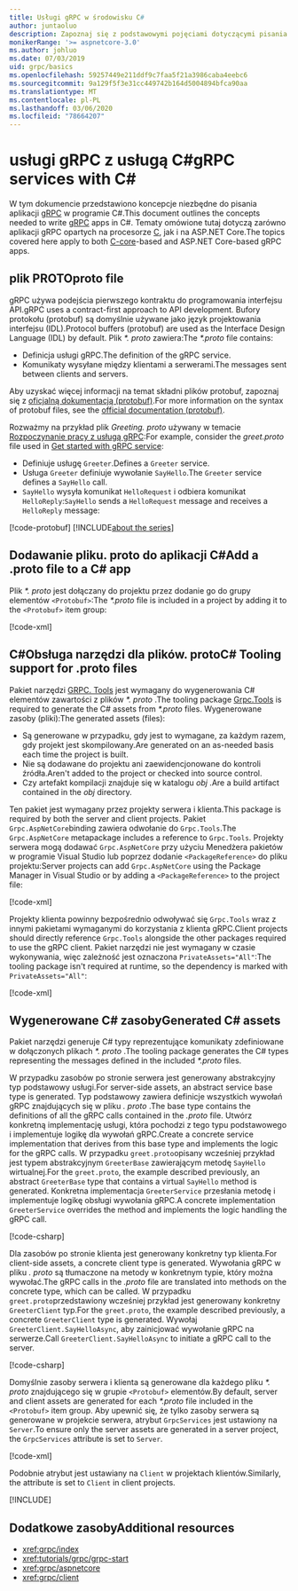 ```yaml
---
title: Usługi gRPC w środowisku C#
author: juntaoluo
description: Zapoznaj się z podstawowymi pojęciami dotyczącymi pisania usług gRPC Services za pomocą programu C#.
monikerRange: '>= aspnetcore-3.0'
ms.author: johluo
ms.date: 07/03/2019
uid: grpc/basics
ms.openlocfilehash: 59257449e211ddf9c7faa5f21a3986caba4eebc6
ms.sourcegitcommit: 9a129f5f3e31cc449742b164d5004894bfca90aa
ms.translationtype: MT
ms.contentlocale: pl-PL
ms.lasthandoff: 03/06/2020
ms.locfileid: "78664207"
---
```

# <a name="grpc-services-with-c"></a><span data-ttu-id="638b5-103">usługi gRPC z usługą C\#</span><span class="sxs-lookup"><span data-stu-id="638b5-103">gRPC services with C\#</span></span>

<span data-ttu-id="638b5-104">W tym dokumencie przedstawiono koncepcje niezbędne do pisania aplikacji [gRPC](https://grpc.io/docs/guides/) w programie C#.</span><span class="sxs-lookup"><span data-stu-id="638b5-104">This document outlines the concepts needed to write [gRPC](https://grpc.io/docs/guides/) apps in C#.</span></span> <span data-ttu-id="638b5-105">Tematy omówione tutaj dotyczą zarówno aplikacji gRPC opartych na procesorze [C](https://grpc.io/blog/grpc-stacks), jak i na ASP.NET Core.</span><span class="sxs-lookup"><span data-stu-id="638b5-105">The topics covered here apply to both [C-core](https://grpc.io/blog/grpc-stacks)-based and ASP.NET Core-based gRPC apps.</span></span>

## <a name="proto-file"></a><span data-ttu-id="638b5-106">plik PROTO</span><span class="sxs-lookup"><span data-stu-id="638b5-106">proto file</span></span>

<span data-ttu-id="638b5-107">gRPC używa podejścia pierwszego kontraktu do programowania interfejsu API.</span><span class="sxs-lookup"><span data-stu-id="638b5-107">gRPC uses a contract-first approach to API development.</span></span> <span data-ttu-id="638b5-108">Bufory protokołu (protobuf) są domyślnie używane jako język projektowania interfejsu (IDL).</span><span class="sxs-lookup"><span data-stu-id="638b5-108">Protocol buffers (protobuf) are used as the Interface Design Language (IDL) by default.</span></span> <span data-ttu-id="638b5-109">Plik *\*. proto* zawiera:</span><span class="sxs-lookup"><span data-stu-id="638b5-109">The *\*.proto* file contains:</span></span>

* <span data-ttu-id="638b5-110">Definicja usługi gRPC.</span><span class="sxs-lookup"><span data-stu-id="638b5-110">The definition of the gRPC service.</span></span>
* <span data-ttu-id="638b5-111">Komunikaty wysyłane między klientami a serwerami.</span><span class="sxs-lookup"><span data-stu-id="638b5-111">The messages sent between clients and servers.</span></span>

<span data-ttu-id="638b5-112">Aby uzyskać więcej informacji na temat składni plików protobuf, zapoznaj się z [oficjalną dokumentacją (protobuf)](https://developers.google.com/protocol-buffers/docs/proto3).</span><span class="sxs-lookup"><span data-stu-id="638b5-112">For more information on the syntax of protobuf files, see the [official documentation (protobuf)](https://developers.google.com/protocol-buffers/docs/proto3).</span></span>

<span data-ttu-id="638b5-113">Rozważmy na przykład plik *Greeting. proto* używany w temacie [Rozpoczynanie pracy z usługą gRPC](xref:tutorials/grpc/grpc-start):</span><span class="sxs-lookup"><span data-stu-id="638b5-113">For example, consider the *greet.proto* file used in [Get started with gRPC service](xref:tutorials/grpc/grpc-start):</span></span>

* <span data-ttu-id="638b5-114">Definiuje usługę `Greeter`.</span><span class="sxs-lookup"><span data-stu-id="638b5-114">Defines a `Greeter` service.</span></span>
* <span data-ttu-id="638b5-115">Usługa `Greeter` definiuje wywołanie `SayHello`.</span><span class="sxs-lookup"><span data-stu-id="638b5-115">The `Greeter` service defines a `SayHello` call.</span></span>
* <span data-ttu-id="638b5-116">`SayHello` wysyła komunikat `HelloRequest` i odbiera komunikat `HelloReply`:</span><span class="sxs-lookup"><span data-stu-id="638b5-116">`SayHello` sends a `HelloRequest` message and receives a `HelloReply` message:</span></span>

[!code-protobuf[](~/tutorials/grpc/grpc-start/sample/GrpcGreeter/Protos/greet.proto)]
[!INCLUDE[about the series](~/includes/code-comments-loc.md)]

## <a name="add-a-proto-file-to-a-c-app"></a><span data-ttu-id="638b5-117">Dodawanie pliku. proto do aplikacji C\#</span><span class="sxs-lookup"><span data-stu-id="638b5-117">Add a .proto file to a C\# app</span></span>

<span data-ttu-id="638b5-118">Plik *\*. proto* jest dołączany do projektu przez dodanie go do grupy elementów `<Protobuf>`:</span><span class="sxs-lookup"><span data-stu-id="638b5-118">The *\*.proto* file is included in a project by adding it to the `<Protobuf>` item group:</span></span>

[!code-xml[](~/tutorials/grpc/grpc-start/sample/GrpcGreeter/GrpcGreeter.csproj?highlight=2&range=7-9)]

## <a name="c-tooling-support-for-proto-files"></a><span data-ttu-id="638b5-119">C#Obsługa narzędzi dla plików. proto</span><span class="sxs-lookup"><span data-stu-id="638b5-119">C# Tooling support for .proto files</span></span>

<span data-ttu-id="638b5-120">Pakiet narzędzi [GRPC. Tools](https://www.nuget.org/packages/Grpc.Tools/) jest wymagany do wygenerowania C# elementów zawartości z plików *\*. proto* .</span><span class="sxs-lookup"><span data-stu-id="638b5-120">The tooling package [Grpc.Tools](https://www.nuget.org/packages/Grpc.Tools/) is required to generate the C# assets from *\*.proto* files.</span></span> <span data-ttu-id="638b5-121">Wygenerowane zasoby (pliki):</span><span class="sxs-lookup"><span data-stu-id="638b5-121">The generated assets (files):</span></span>

* <span data-ttu-id="638b5-122">Są generowane w przypadku, gdy jest to wymagane, za każdym razem, gdy projekt jest skompilowany.</span><span class="sxs-lookup"><span data-stu-id="638b5-122">Are generated on an as-needed basis each time the project is built.</span></span>
* <span data-ttu-id="638b5-123">Nie są dodawane do projektu ani zaewidencjonowane do kontroli źródła.</span><span class="sxs-lookup"><span data-stu-id="638b5-123">Aren't added to the project or checked into source control.</span></span>
* <span data-ttu-id="638b5-124">Czy artefakt kompilacji znajduje się w katalogu *obj* .</span><span class="sxs-lookup"><span data-stu-id="638b5-124">Are a build artifact contained in the *obj* directory.</span></span>

<span data-ttu-id="638b5-125">Ten pakiet jest wymagany przez projekty serwera i klienta.</span><span class="sxs-lookup"><span data-stu-id="638b5-125">This package is required by both the server and client projects.</span></span> <span data-ttu-id="638b5-126">Pakiet `Grpc.AspNetCore`binding zawiera odwołanie do `Grpc.Tools`.</span><span class="sxs-lookup"><span data-stu-id="638b5-126">The `Grpc.AspNetCore` metapackage includes a reference to `Grpc.Tools`.</span></span> <span data-ttu-id="638b5-127">Projekty serwera mogą dodawać `Grpc.AspNetCore` przy użyciu Menedżera pakietów w programie Visual Studio lub poprzez dodanie `<PackageReference>` do pliku projektu:</span><span class="sxs-lookup"><span data-stu-id="638b5-127">Server projects can add `Grpc.AspNetCore` using the Package Manager in Visual Studio or by adding a `<PackageReference>` to the project file:</span></span>

[!code-xml[](~/tutorials/grpc/grpc-start/sample/GrpcGreeter/GrpcGreeter.csproj?highlight=1&range=12)]

<span data-ttu-id="638b5-128">Projekty klienta powinny bezpośrednio odwoływać się `Grpc.Tools` wraz z innymi pakietami wymaganymi do korzystania z klienta gRPC.</span><span class="sxs-lookup"><span data-stu-id="638b5-128">Client projects should directly reference `Grpc.Tools` alongside the other packages required to use the gRPC client.</span></span> <span data-ttu-id="638b5-129">Pakiet narzędzi nie jest wymagany w czasie wykonywania, więc zależność jest oznaczona `PrivateAssets="All"`:</span><span class="sxs-lookup"><span data-stu-id="638b5-129">The tooling package isn't required at runtime, so the dependency is marked with `PrivateAssets="All"`:</span></span>

[!code-xml[](~/tutorials/grpc/grpc-start/sample/GrpcGreeterClient/GrpcGreeterClient.csproj?highlight=3&range=9-11)]

## <a name="generated-c-assets"></a><span data-ttu-id="638b5-130">Wygenerowane C# zasoby</span><span class="sxs-lookup"><span data-stu-id="638b5-130">Generated C# assets</span></span>

<span data-ttu-id="638b5-131">Pakiet narzędzi generuje C# typy reprezentujące komunikaty zdefiniowane w dołączonych plikach *\*. proto* .</span><span class="sxs-lookup"><span data-stu-id="638b5-131">The tooling package generates the C# types representing the messages defined in the included *\*.proto* files.</span></span>

<span data-ttu-id="638b5-132">W przypadku zasobów po stronie serwera jest generowany abstrakcyjny typ podstawowy usługi.</span><span class="sxs-lookup"><span data-stu-id="638b5-132">For server-side assets, an abstract service base type is generated.</span></span> <span data-ttu-id="638b5-133">Typ podstawowy zawiera definicje wszystkich wywołań gRPC znajdujących się w pliku *. proto* .</span><span class="sxs-lookup"><span data-stu-id="638b5-133">The base type contains the definitions of all the gRPC calls contained in the *.proto* file.</span></span> <span data-ttu-id="638b5-134">Utwórz konkretną implementację usługi, która pochodzi z tego typu podstawowego i implementuje logikę dla wywołań gRPC.</span><span class="sxs-lookup"><span data-stu-id="638b5-134">Create a concrete service implementation that derives from this base type and implements the logic for the gRPC calls.</span></span> <span data-ttu-id="638b5-135">W przypadku `greet.proto`opisany wcześniej przykład jest typem abstrakcyjnym `GreeterBase` zawierającym metodę `SayHello` wirtualnej.</span><span class="sxs-lookup"><span data-stu-id="638b5-135">For the `greet.proto`, the example described previously, an abstract `GreeterBase` type that contains a virtual `SayHello` method is generated.</span></span> <span data-ttu-id="638b5-136">Konkretna implementacja `GreeterService` przesłania metodę i implementuje logikę obsługi wywołania gRPC.</span><span class="sxs-lookup"><span data-stu-id="638b5-136">A concrete implementation `GreeterService` overrides the method and implements the logic handling the gRPC call.</span></span>

[!code-csharp[](~/tutorials/grpc/grpc-start/sample/GrpcGreeter/Services/GreeterService.cs?name=snippet)]

<span data-ttu-id="638b5-137">Dla zasobów po stronie klienta jest generowany konkretny typ klienta.</span><span class="sxs-lookup"><span data-stu-id="638b5-137">For client-side assets, a concrete client type is generated.</span></span> <span data-ttu-id="638b5-138">Wywołania gRPC w pliku *. proto* są tłumaczone na metody w konkretnym typie, który można wywołać.</span><span class="sxs-lookup"><span data-stu-id="638b5-138">The gRPC calls in the *.proto* file are translated into methods on the concrete type, which can be called.</span></span> <span data-ttu-id="638b5-139">W przypadku `greet.proto`przedstawiony wcześniej przykład jest generowany konkretny `GreeterClient` typ.</span><span class="sxs-lookup"><span data-stu-id="638b5-139">For the `greet.proto`, the example described previously, a concrete `GreeterClient` type is generated.</span></span> <span data-ttu-id="638b5-140">Wywołaj `GreeterClient.SayHelloAsync`, aby zainicjować wywołanie gRPC na serwerze.</span><span class="sxs-lookup"><span data-stu-id="638b5-140">Call `GreeterClient.SayHelloAsync` to initiate a gRPC call to the server.</span></span>

[!code-csharp[](~/tutorials/grpc/grpc-start/sample/GrpcGreeterClient/Program.cs?name=snippet)]

<span data-ttu-id="638b5-141">Domyślnie zasoby serwera i klienta są generowane dla każdego pliku *\*. proto* znajdującego się w grupie `<Protobuf>` elementów.</span><span class="sxs-lookup"><span data-stu-id="638b5-141">By default, server and client assets are generated for each *\*.proto* file included in the `<Protobuf>` item group.</span></span> <span data-ttu-id="638b5-142">Aby upewnić się, że tylko zasoby serwera są generowane w projekcie serwera, atrybut `GrpcServices` jest ustawiony na `Server`.</span><span class="sxs-lookup"><span data-stu-id="638b5-142">To ensure only the server assets are generated in a server project, the `GrpcServices` attribute is set to `Server`.</span></span>

[!code-xml[](~/tutorials/grpc/grpc-start/sample/GrpcGreeter/GrpcGreeter.csproj?highlight=2&range=7-9)]

<span data-ttu-id="638b5-143">Podobnie atrybut jest ustawiany na `Client` w projektach klientów.</span><span class="sxs-lookup"><span data-stu-id="638b5-143">Similarly, the attribute is set to `Client` in client projects.</span></span>

[!INCLUDE[](~/includes/gRPCazure.md)]

## <a name="additional-resources"></a><span data-ttu-id="638b5-144">Dodatkowe zasoby</span><span class="sxs-lookup"><span data-stu-id="638b5-144">Additional resources</span></span>

* <xref:grpc/index>
* <xref:tutorials/grpc/grpc-start>
* <xref:grpc/aspnetcore>
* <xref:grpc/client>
